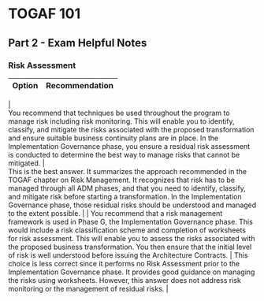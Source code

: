 # TOGAF 101 

## Part 2 - Exam Helpful Notes

### Risk Assessment

|   **Option**   |  **Recommendation**    |  
| ----------- | ----------- | 
|  
You recommend that techniques be used throughout the program to manage risk including risk monitoring. 
This will enable you to identify, classify, and mitigate the risks associated with the proposed transformation 
and ensure suitable business continuity plans are in place. In the Implementation Governance phase, 
you ensure a residual risk assessment is conducted to determine the best way to manage risks that cannot be mitigated. 
|  
This is the best answer. It summarizes the approach recommended in the TOGAF chapter on Risk Management. 
It recognizes that risk has to be managed through all ADM phases, and that you need to identify, classify, 
and mitigate risk before starting a transformation. In the Implementation Governance phase, 
those residual risks should be understood and managed to the extent possible. |
|
You recommend that a risk management framework is used in Phase G, the Implementation 
Governance phase. This would include a risk classification scheme and completion of worksheets for risk 
assessment. This will enable you to assess the risks associated with the proposed business transformation. 
You then ensure that the initial level of risk is well understood before issuing the Architecture Contracts.
|
This choice is less correct since it performs no Risk Assessment prior to the 
Implementation Governance phase. It provides good guidance on managing the risks 
using worksheets. However, this answer does not address risk monitoring or the 
management of residual risks.
|

